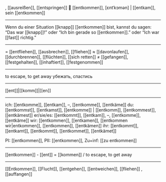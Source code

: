 , [[ausreißen]], [[entspringen]]
🏃 [[entkommen]], [ɛntˈkɔmən] | [[entkam]], sein [[entkommen]]

---
Wenn du einer Situation [[knapp]] [[entkommen]] bist, kannst du sagen: “Das war [[knapp]]!” oder “Ich bin gerade so [[entkommen]].” oder “Ich war [[fast]] richtig.”

---
= [[entfliehen]], [[ausbrechen]], [[fliehen]]
≈ [[davonlaufen]], [[durchbrennen]], [[flüchten]], [[sich retten]]
≠ [[gefangen]], [[festgehalten]], [[inhaftiert]], [[festgenommen]]

---
to escape, to get away
убежать, спастись

---
[[ent]]|[[komm]]|[[en]]

---
ich: [[entkomme]], [[entkam]], –, [[entkomme]], [[entkäme]]
du: [[entkommst]], [[entkamst]], [[entkomme]] | [[entkomm]], [[entkommest]], [[entkämest]]
er/sie/es: [[entkommt]], [[entkam]], –, [[entkomme]], [[entkäme]]
wir: [[entkommen]], [[entkamen]], [[entkommen wir|entkommen]], [[entkommen]], [[entkämen]]
ihr: [[entkommt]], [[entkamt]], [[entkommt]], [[entkommet]], [[entkämet]]

PI: [[entkommen]], PII: [[entkommen]], Zu+inf: [[zu entkommen]]

---
[[entkommen]] - [[ent]] = [[kommen]] / to escape, to get away

---
[[Entkommen]], [[Flucht]], [[entgehen]], [[entweichen]], [[fliehen]]
, [[auffangen]]